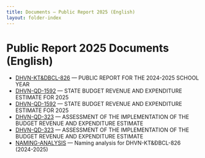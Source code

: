 ```yaml
---
title: Documents – Public Report 2025 (English)
layout: folder-index
---
```

# Public Report 2025 Documents (English)

- [DHVN-KT&DBCL-826](./DHVN-KT%26DBCL-826%20Public%20Report%20for%20the%202024-2025%20School%20Year.md) — PUBLIC REPORT FOR THE 2024-2025 SCHOOL YEAR
- [DHVN-QD-1592](./DHVN-QD-1592%20Budget%20Estimate%20Disclosure%202025%20English.md) — STATE BUDGET REVENUE AND EXPENDITURE ESTIMATE FOR 2025
- [DHVN-QD-1592](./DHVN-QD-1592%20Budget%20Estimate%20Disclosure%202025.md) — STATE BUDGET REVENUE AND EXPENDITURE ESTIMATE FOR 2025
- [DHVN-QD-323](./DHVN-QD-323%20Q1%202025%20Budget%20Execution%20Disclosure%20English.md) — ASSESSMENT OF THE IMPLEMENTATION OF THE BUDGET REVENUE AND EXPENDITURE ESTIMATE
- [DHVN-QD-323](./DHVN-QD-323%20Q1%202025%20Budget%20Execution%20Disclosure.md) — ASSESSMENT OF THE IMPLEMENTATION OF THE BUDGET REVENUE AND EXPENDITURE ESTIMATE
- [NAMING-ANALYSIS](./naming-analysis.md) — Naming analysis for DHVN-KT&ĐBCL-826 (2024-2025)
